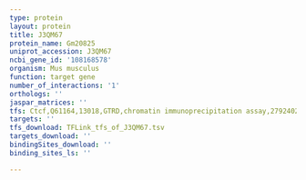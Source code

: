 ```yaml
---
type: protein
layout: protein
title: J3QM67
protein_name: Gm20825
uniprot_accession: J3QM67
ncbi_gene_id: '108168578'
organism: Mus musculus
function: target gene
number_of_interactions: '1'
orthologs: ''
jaspar_matrices: ''
tfs: Ctcf,Q61164,13018,GTRD,chromatin immunoprecipitation assay,27924024%5Buid%5D,No
targets: ''
tfs_download: TFLink_tfs_of_J3QM67.tsv
targets_download: ''
bindingSites_download: ''
binding_sites_ls: ''

---
```

